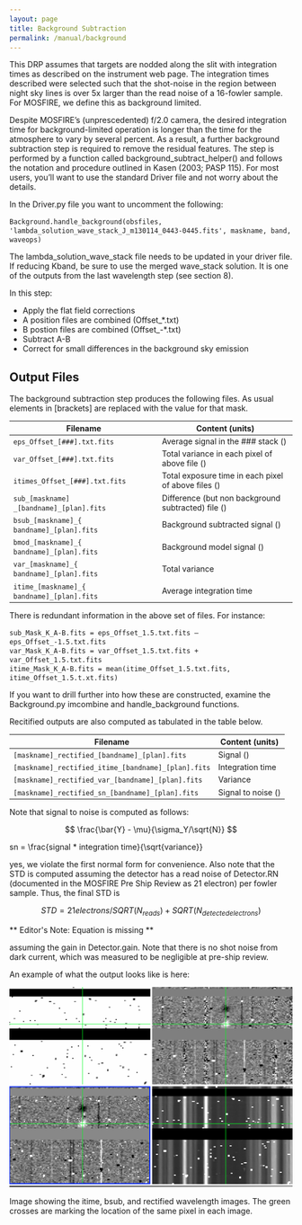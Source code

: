 ```yaml
---
layout: page
title: Background Subtraction
permalink: /manual/background
---
```


This DRP assumes that targets are nodded along the slit with integration times as described on the instrument web page. The integration times described were selected such that the shot-noise in the region between night sky lines is over 5x larger than the read noise of a 16-fowler sample. For MOSFIRE, we define this as background limited.

Despite MOSFIRE’s (unprescedented) f/2.0 camera, the desired integration time for background-limited operation is longer than the time for the atmosphere to vary by several percent. As a result, a further background subtraction step is required to remove the residual features. The step is performed by a function called background_subtract_helper() and follows the notation and procedure outlined in Kasen (2003; PASP 115). For most users, you’ll want to use the standard Driver file and not worry about the details. 

In the Driver.py file you want to uncomment the following:

    Background.handle_background(obsfiles, 'lambda_solution_wave_stack_J_m130114_0443-0445.fits', maskname, band, waveops)

The lambda_solution_wave_stack file needs to be updated in your driver file. If reducing Kband, be sure to use the merged wave_stack solution. It is one of the outputs from the last wavelength step (see section 8).

In this step:

* Apply the flat field corrections 
* A position files are combined (Offset_*.txt)
* B postion files are combined (Offset_-*.txt)
* Subtract A-B
* Correct for small differences in the background sky emission

## Output Files

The background subtraction step produces the following files. As usual elements in [brackets] are replaced with the value for that mask.

| Filename                         | Content (units)                                                             |
|----------------------------------|-----------------------------------------------------------------------------|
| `eps_Offset_[###].txt.fits` | Average signal in the ### stack ()            |
| `var_Offset_[###].txt.fits` | Total variance in each pixel of above file () |
| `itimes_Offset_[###].txt.fits` | Total exposure time in each pixel of above files () |
| `sub_[maskname] _[bandname]_[plan].fits` | Difference (but non background subtracted) file () |
| `bsub_[maskname]_{ bandname]_[plan].fits` | Background subtracted signal () |
| `bmod_[maskname]_{ bandname]_[plan].fits` | Background model signal () |
| `var_[maskname]_{ bandname]_[plan].fits` | Total variance |
| `itime_[maskname]_{ bandname]_[plan].fits` | Average integration time |

There is redundant information in the above set of files. For instance:

    sub_Mask_K_A-B.fits = eps_Offset_1.5.txt.fits – eps_Offset_-1.5.txt.fits
    var_Mask_K_A-B.fits = var_Offset_1.5.txt.fits + var_Offset_1.5.txt.fits
    itime_Mask_K_A-B.fits = mean(itime_Offset_1.5.txt.fits, itime_Offset_1.5.t.xt.fits)

If you want to drill further into how these are constructed, examine the Background.py imcombine and handle_background functions.

Recitified outputs are also computed as tabulated in the table below.

| Filename                         | Content (units)                                                             |
|----------------------------------|-----------------------------------------------------------------------------|
| `[maskname]_rectified_[bandname]_[plan].fits` | Signal () |
| `[maskname]_rectified_itime_[bandname]_[plan].fits` | Integration time  |
| `[maskname]_rectified_var_[bandname]_[plan].fits` | Variance  |
| `[maskname]_rectified_sn_[bandname]_[plan].fits` | Signal to noise () |

Note that signal to noise is computed as follows:

$$
\frac{\bar{Y} - \mu}{\sigma_Y/\sqrt{N}}
$$

sn = \frac{signal * integration time}{\sqrt{variance}}

yes, we violate the first normal form for convenience. Also note that the STD is computed assuming the detector has a read noise of Detector.RN (documented in the MOSFIRE Pre Ship Review as 21 electron) per fowler sample. Thus, the final STD is

$$STD = 21 electrons / SQRT(N_{reads}) + SQRT(N_{detected electrons})$$

** Editor's Note: Equation is missing **

assuming the gain in Detector.gain. Note that there is no shot noise from dark current, which was measured to be negligible at pre-ship review.

An example of what the output looks like is here:

![Screenshot](image6.png "Image showing the itime, bsub, and rectified wavelength images. The green crosses are marking the location of the same pixel in each image.")

Image showing the itime, bsub, and rectified wavelength images. The green crosses are marking the location of the same pixel in each image.

